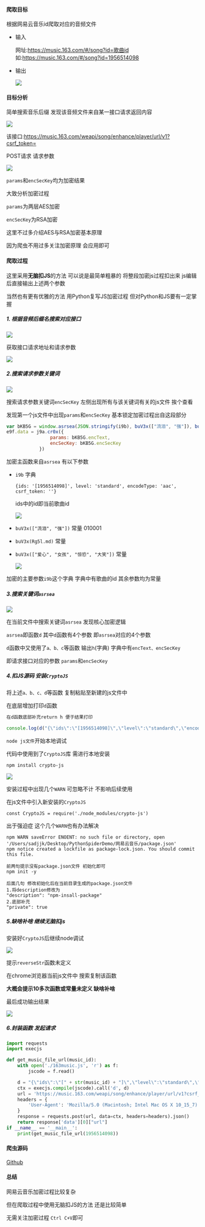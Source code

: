#### 爬取目标

根据网易云音乐id爬取对应的音频文件

- 输入

  网址:https://music.163.com/#/song?id=歌曲id
  如:https://music.163.com/#/song?id=1956514098

- 输出

  ![](https://tva1.sinaimg.cn/large/e6c9d24ely1h3dhbklqibj221h0u0gsg.jpg)

#### 目标分析

简单搜索音乐后缀 发现该音频文件来自某一接口请求返回内容

![](https://tva1.sinaimg.cn/large/e6c9d24ely1h3dhhmnw49j22bo0q2n6t.jpg)

该接口:https://music.163.com/weapi/song/enhance/player/url/v1?csrf_token=

POST请求 请求参数

![](https://tva1.sinaimg.cn/large/e6c9d24ely1h3dhi4nsl4j21wm070tbk.jpg)

`params`和`encSecKey`均为加密结果

大致分析加密过程

`params`为两层AES加密

`encSecKey`为RSA加密

这里不过多介绍AES与RSA加密基本原理

因为爬虫不用过多关注加密原理 会应用即可

#### 爬取过程

这里采用**无脑扣JS**的方法 可以说是最简单粗暴的 将整段加密js过程扣出来 js编辑后直接输出上述两个参数

当然也有更有优雅的方法 用Python复写JS加密过程 但对Python和JS要有一定掌握

##### 1. 根据音频后缀名搜索对应接口

   ![](https://tva1.sinaimg.cn/large/e6c9d24ely1h3dhs45ivdj22y40ow494.jpg)

   获取接口请求地址和请求参数 

   ![](https://tva1.sinaimg.cn/large/e6c9d24ely1h3dhi4nsl4j21wm070tbk.jpg)

##### 2.搜索请求参数关键词

![](https://tva1.sinaimg.cn/large/e6c9d24ely1h3dhwkj20mj22ja0u0nck.jpg)

搜索请求参数关键词`encSecKey`  左侧出现所有与该关键词有关的js文件 挨个查看

发现第一个js文件中出现`params`和`encSecKey`  基本锁定加密过程出自这段部分

```javascript
var bKB5G = window.asrsea(JSON.stringify(i9b), buV3x(["流泪", "强"]), buV3x(Rg5l.md), buV3x(["爱心", "女孩", "惊恐", "大笑"]));
e9f.data = j9a.cr0x({
                params: bKB5G.encText,
                encSecKey: bKB5G.encSecKey
            })
```

加密主函数来自`asrsea` 有以下参数

- `i9b` 字典

  `{ids: '[1956514098]', level: 'standard', encodeType: 'aac', csrf_token: ''}`

  ids中的id即当前歌曲id

  ![](https://tva1.sinaimg.cn/large/e6c9d24ely1h3di9v2vkqj217g0h6dle.jpg)

- `buV3x(["流泪", "强"])` 常量 010001

- `buV3x(Rg5l.md)` 常量

- `buV3x(["爱心", "女孩", "惊恐", "大笑"])` 常量

  ![](https://tva1.sinaimg.cn/large/e6c9d24ely1h3dikks4jbj20zc0cugo0.jpg)

加密的主要参数`i9b`这个字典 字典中有歌曲的id 其余参数均为常量

##### 3.搜索关键词`asrsea`

![](https://tva1.sinaimg.cn/large/e6c9d24ely1h3diorj0lbj21580tsq7n.jpg)

在当前文件中搜索关键词`asrsea` 发现核心加密逻辑

`asrsea`即函数`d` 其中`d`函数有4个参数 即`asrsea`对应的4个参数

`d`函数中又使用了`a、b、c`等函数 输出`h`(字典) 字典中有`encText、encSecKey`

即请求接口对应的参数  `params`和`encSecKey`

##### 4.扣JS源码 安装`CryptoJS`

将上述`a、b、c、d`等函数 复制粘贴至新建的js文件中

在底层增加打印`d`函数

```javascript
在d函数底部补充return h 便于结果打印

console.log(d("{\"ids\":\"[1956514098]\",\"level\":\"standard\",\"encodeType\":\"aac\",\"csrf_token\":\"\"}", "010001", '00e0b509f6259df8642dbc35662901477df22677ec152b5ff68ace615bb7b725152b3ab17a876aea8a5aa76d2e417629ec4ee341f56135fccf695280104e0312ecbda92557c93870114af6c9d05c4f7f0c3685b7a46bee255932575cce10b424d813cfe4875d3e82047b97ddef52741d546b8e289dc6935b3ece0462db0a22b8e7', "0CoJUm6Qyw8W8jud"))
```

`node js文件`开始本地调试

代码中使用到了`CryptoJS`库 需进行本地安装

```
npm install crypto-js
```

![](https://tva1.sinaimg.cn/large/e6c9d24ely1h3diyqmg21j22ak0m0wk2.jpg)

安装过程中出现几个`WARN` 可忽略不计 不影响后续使用

在js文件中引入新安装的`CryptoJS`

```
const CryptoJS = require('./node_modules/crypto-js')
```

出于强迫症 这个几个`WARN`也有办法解决

```shell
npm WARN saveError ENOENT: no such file or directory, open '/Users/sadjjk/Desktop/PythonSpiderDemo/网易云音乐/package.json'
npm notice created a lockfile as package-lock.json. You should commit this file.

前两句提示没有package.json文件 初始化即可
npm init -y 

后面几句 修改初始化后在当前目录生成的package.json文件
1.将description修改为
"description": "npm-insall-package"
2.底部补充
"private": true
```

##### 5.缺啥补啥 继续无脑扣js

安装好`CryptoJS`后继续node调试

![](https://tva1.sinaimg.cn/large/e6c9d24ely1h3djbefnrxj21tc0lwq8g.jpg)

提示`reverseStr`函数未定义

在chrome浏览器当前js文件中 搜索复制该函数

**大概会提示10多次函数或常量未定义 缺啥补啥**

最后成功输出结果

![](https://tva1.sinaimg.cn/large/e6c9d24ely1h3djfn47qij22an0u0tgm.jpg)

##### 6.封装函数 发起请求

```python
import requests
import execjs

def get_music_file_url(music_id):
    with open('./163music.js', 'r') as f:
        jscode = f.read()

    d = "{\"ids\":\"[" + str(music_id) + "]\",\"level\":\"standard\",\"encodeType\":\"aac\",\"csrf_token\":\"\"}"
    ctx = execjs.compile(jscode).call('d', d)
    url = 'https://music.163.com/weapi/song/enhance/player/url/v1?csrf_token='
    headers = {
        'User-Agent': 'Mozilla/5.0 (Macintosh; Intel Mac OS X 10_15_7) AppleWebKit/537.36 (KHTML, like Gecko) Chrome/95.0.4638.54 Safari/537.36'
    }
    response = requests.post(url, data=ctx, headers=headers).json()
    return response['data'][0]["url"]
if __name__ == '__main__':
    print(get_music_file_url(1956514098))

```

#### 爬虫源码

[Github](https://github.com/sadjjk/PythonSpiderDemo/blob/master/%E7%BD%91%E6%98%93%E4%BA%91%E9%9F%B3%E4%B9%90/163music.py)

#### 总结

网易云音乐加密过程比较复杂 

但在爬取过程中使用无脑扣JS的方法 还是比较简单

无需关注加密过程 `Ctrl C+V`即可